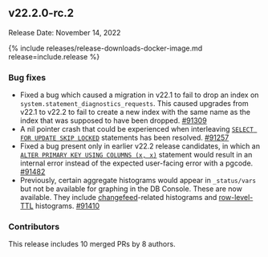 ## v22.2.0-rc.2

Release Date: November 14, 2022

{% include releases/release-downloads-docker-image.md release=include.release %}

<h3 id="v22-2-0-rc-2-bug-fixes">Bug fixes</h3>

- Fixed a bug which caused a migration in v22.1 to fail to drop an index on `system.statement_diagnostics_requests`. This caused upgrades from v22.1 to v22.2 to fail to create a new index with the same name as the index that was supposed to have been dropped. [#91309][#91309]
- A nil pointer crash that could be experienced when interleaving [`SELECT FOR UPDATE SKIP LOCKED`](https://www.cockroachlabs.com/docs/v22.2/select-for-update) statements has been resolved. [#91257][#91257]
- Fixed a bug present only in earlier v22.2 release candidates, in which an [`ALTER PRIMARY KEY USING COLUMNS (x, x)`](https://www.cockroachlabs.com/docs/v22.2/alter-table#alter-primary-key) statement would result in an internal error instead of the expected user-facing error with a pgcode. [#91482][#91482]
- Previously, certain aggregate histograms would appear in `_status/vars` but not be available for graphing in the DB Console. These are now available. They include [changefeed](https://www.cockroachlabs.com/docs/v22.2/change-data-capture-overview)-related histograms and [row-level-TTL](https://www.cockroachlabs.com/docs/v22.2/row-level-ttl) histograms. [#91410][#91410]

<h3 id="v22-2-0-rc-2-contributors">Contributors</h3>

This release includes 10 merged PRs by 8 authors.

[#91257]: https://github.com/cockroachdb/cockroach/pull/91257
[#91309]: https://github.com/cockroachdb/cockroach/pull/91309
[#91410]: https://github.com/cockroachdb/cockroach/pull/91410
[#91482]: https://github.com/cockroachdb/cockroach/pull/91482

